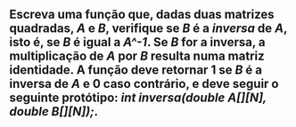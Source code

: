 ## Escreva uma função que, dadas duas matrizes quadradas, _A_ e _B_, verifique se _B_ é a _inversa_ de _A_, isto é, se _B_ é igual a _A^-1_. Se _B_ for a inversa, a multiplicação de _A_ por _B_ resulta numa matriz identidade. A função deve retornar 1 se _B_ é a inversa de _A_ e 0 caso contrário, e deve seguir o seguinte protótipo: _int inversa(double A[][N], double B[][N]);_.
